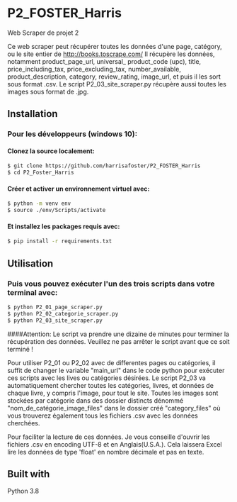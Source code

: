 # P2_FOSTER_Harris
Web Scraper de projet 2

Ce web scraper peut récupérer toutes les données d'une page, catégory, ou le site entier de http://books.toscrape.com/ 
Il récupère les données, notamment product_page_url, universal_ product_code (upc), title, price_including_tax, price_excluding_tax, number_available, product_description, category, review_rating, image_url, et puis il les sort sous format .csv.
Le script P2_03_site_scraper.py récupère aussi toutes les images sous format de .jpg. 

## Installation
### Pour les développeurs (windows 10):
#### Clonez la source localement:
```sh
$ git clone https://github.com/harrisafoster/P2_FOSTER_Harris
$ cd P2_Foster_Harris
```
#### Créer et activer un environnement virtuel avec:
```sh
$ python -m venv env
$ source ./env/Scripts/activate
```
#### Et installez les packages requis avec:
```sh
$ pip install -r requirements.txt
```

## Utilisation
### Puis vous pouvez exécuter l'un des trois scripts dans votre terminal avec:
```sh
$ python P2_01_page_scraper.py
$ python P2_02_categorie_scraper.py
$ python P2_03_site_scraper.py
```
####Attention: Le script va prendre une dizaine de minutes pour terminer la récupération des données. Veuillez ne pas arrêter le script avant que ce soit terminé !

Pour utiliser P2_01 ou P2_02 avec de differentes pages ou catégories, il suffit de changer le variable "main_url" dans le code python pour exécuter ces scripts avec les lives ou catégories désirées. 
Le script P2_03 va automatiquement chercher toutes les catégories, livres, et données de chaque livre, y compris l'image, pour tout le site. 
Toutes les images sont stockées par catégorie dans des dossier distincts dénommé "nom_de_catégorie_image_files" dans le dossier créé "category_files" où vous trouverez également tous les fichiers .csv avec les données cherchées. 

Pour faciliter la lecture de ces données. Je vous conseille d'ouvrir les fichiers .csv en encoding UTF-8 et en Anglais(U.S.A.). Cela laissera Excel lire les données de type 'float' en nombre décimale et pas en texte. 

## Built with
Python 3.8
